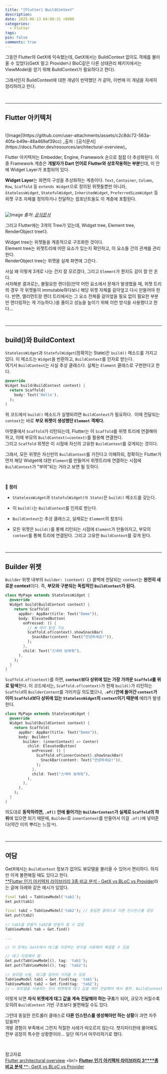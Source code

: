 ```yaml
---
title: "[Flutter] BuildContext"
description: 
date: 2025-06-13 04:09:31 +0900
categories:
  - Flutter
tags: 
pin: false
comments: true
---
```

그동안 Flutter의 GetX에 익숙했는데, GetX에서는 BuildContext 없이도 객체를 불러올 수 있었다(GetX 말고 Provider나 BloC같은 다른 상태관리 패키지에서는 ViewModel을 얻기 위해 BuildContext가 필요하다고 한다). 

그래서인지 BuildContext에 대한 개념이 빈약했던 거 같아, 이번에 이 개념을 자세히 정리하려고 한다.

  

<br/>

____

  
## Flutter 아키텍처 
<br/>
![Image](https://github.com/user-attachments/assets/c2c8dc72-563a-40fa-b49e-48a469af39cc)
_출처 : [공식문서](https://docs.flutter.dev/resources/architectural-overview)_

Flutter 아키텍처는 Embedder, Engine, Framework 순으로 점점 더 추상화된다.
이 중 Framework 계층은 **개발자가 Dart 언어로 Flutter와 상호작용하는 부분**인데, 이 안에 Widget Layer가 포함되어 있다.

**Widget Layer**는 화면의 구성을 추상화하는 계층이다.
`Text`, `Container`, `Column`, `Row`, `Scaffold` 등 `extends Widget`으로 정의된 위젯들뿐만 아니라, `StatelessWidget`, `StatefulWidget`, `InheritedWidget`, `PreferredSizeWidget` 등 위젯 구조 자체를 정의하거나 전달하는 컴포넌트들도 이 계층에 포함된다. 
<br/>
<br/>
  

![Image](https://github.com/user-attachments/assets/9db41700-0cc3-4562-9e04-45fd164d78bc)
_출처: [공식문서](https://docs.flutter.dev/resources/architectural-overview)_

그리고 Flutter에는 3개의 Tree가 있는데, Widget tree, Element tree, RenderObject tree다.

Widget tree는 위젯들을 계층적으로 구조화한 것이다. <br/>
Element tree는 위젯트리에 어떤 요소가 있는지 확인하고, 이 요소들 간의 관계를 관리한다. <br/>
RenderObject tree는 위젯을 실제 화면에 그린다. <br/>

사실 왜 이렇게 3개로 나눈 건지 잘 모르겠다, 그리고 `Element`가 뭔지도 감이 잘 안 온다.<br/> 서치해본 결과로는, 불필요한 렌더링(만약 어떤 요소에서 문제가 발생했을 때, 위젯 트리의 경우 각 위젯들이 immutable하다보니 해당 위젯 자체를 갈아엎고 다시 만들어야 한다. 반면, 엘리먼트랑 렌더 트리에서는 그 요소 전체를 갈아엎을 필요 없이 필요한 부분만 렌더링하는 게 가능하다.)을 줄이고 성능을 높이기 위해 이런 방식을 사용했다고 한다...

  
<br/>

_____  

  

## build()와 BuildContext

  

`StatelessWidget`과 `StatefulWidget`(정확히는 State)은 `build()` 메소드를 가지고 있다.
이 메소드는 `Widget`을 반환하고, `BuildContext`를 인자로 받는다. <br/>
여기서 `BuildContext`는 사실 추상 클래스다. 실체는 `Element` 클래스로 구현한다고 한다.

```dart
@override
Widget build(BuildContext context) {
  return Scaffold(
    body: Text('Hello'),
  );
}
```

  

위 코드에서 `build()` 메소드가 실행되려면 `BuildContext`가 필요하다. 
이때 전달되는 `context`는 바로 **부모 위젯이 생성했던 `Element` 객체다.**

아랫줄에서 `Scaffold`가 리턴되는데, Flutter는 이 `Scaffold`를 위젯 트리에 연결해야 하고, 이때 부모의 `BuildContext(=context)`를 활용해 연결한다. <br/>
그리고 `Scaffold` 위젯은 이 시점에 자신의 고유한 `BuildContext`를 갖게되는 것이다.

그래서, 모든 위젯은 자신만의 `BuildContext`를 가진다고 이해하되, 정확히는 Flutter가 먼저 해당 Widget에 대한 `Element`를 만들어서 위젯트리에 연결하는 시점에 `BuildContext`가 "부여"되는 거라고 보면 될 듯하다.

<br/>
  

**🔎 정리**

- `StatelessWidget`과 `StatefulWidget(의 State)`은 `build()` 메소드를 갖는다.
- 이 `build()`는 `BuildContext`를 인자로 받는다.
- `BuildContext`는 추상 클래스고, 실제로는 `Element`의 참조다.
- 모든 위젯은 `build()`를 통해 리턴되는 시점에 `Element`가 만들어지고, 부모의 `context`를 통해 트리에 연결된다. 그리고 고유한 `BuildContext`를 갖게 된다.

  

  <br/>

____

  

  

## Builder 위젯

  

`Builder` 위젯 내부의 `builder: (context) {}` 콜백에 전달되는 `context`는 **완전히 새로운 context**이다.
즉, **부모와 구분되는 독립적인 `BuildContext`가 된다.**


```dart
class MyPage extends StatelessWidget {
  @override
  Widget build(BuildContext context) {
    return Scaffold(
      appBar: AppBar(title: Text("Demo")),
      body: ElevatedButton(
        onPressed: () {
          // ❌ 에러 발생 가능
          Scaffold.of(context).showSnackBar(
            SnackBar(content: Text("안녕하세요!")),
          );
        },
        child: Text("스낵바 보여줘"),
      ),
    );
  }
}
```

`Scaffold.of(context)`를 하면, **`context`보다 상위에 있는 가장 가까운 `Scaffold`를 위로 탐색**한다. 이 코드에서는, `Scaffold.of(context)`가 현재 `build()`가 리턴하는 `Scaffold`의 `BuilderContext`를 가리키길 의도했으나, **`.of()`안에 들어간 `context`가 이미 `Scaffold`보다 상위에 있는 `StatelessWidget`의 `context`이기 때문에** 에러가 발생한다.

  
```dart
class MyPage extends StatelessWidget {
  @override
  Widget build(BuildContext context) {
    return Scaffold(
      appBar: AppBar(title: Text("Demo")),
      body: Builder(
        builder: (innerContext) => Center(
          child: ElevatedButton(
            onPressed: () {
              Scaffold.of(innerContext).showSnackBar(
                SnackBar(content: Text("안녕하세요!")),
              );
            },
            child: Text("스낵바 보여줘"),
          ),
        ),
      ),
    );
  }
}
```


의도대로 **동작하려면, `.of()` 안에 들어가는 `BuilderContext`가 실제로 `Scaffold`의 하위**에 있으면 되기 때문에, `Builder`로 `innerContext`를 만들어서 이걸 `.of()`에 넣어준다(약간 미끼 뿌리는 느낌ㅋ).

  

<br/>
  
______

  

## 여담

  

GetX에서는 `BuildContext` 정보가 없어도 뷰모델을 불러올 수 있어서 편리하다.
하지만 이게 불편해질 때도 있다고 한다. <br/>
[**Flutter 인기 아키텍처 라이브러리 3종 비교 분석 - GetX vs BLoC vs Provider](**[https://engineering.linecorp.com/ko/blog/flutter-architecture-getx-bloc-provider](https://engineering.linecorp.com/ko/blog/flutter-architecture-getx-bloc-provider))라는 글에 아래와 같은 예시가 있었다.

  
```dart
final tab1 = TabViewModel('tab1');
Get.put(tab1)
 
final tab2 = TabViewModel('tab2'); // 동일한 클래스로 다른 인스턴스를 생성
Get.put(tab2)
 
// tab1을 받을지 tab2를 받을지 알 수 없음
TabViewModel tab = Get.find()

...

// 이 문제는 GetX에서 태그를 지정하는 방식을 사용해야 해결할 수 있음

// 태그 지정해야 함
Get.put(TabViewModel(), tag: 'tab1');
Get.put(TabViewModel(), tag: 'tab2');
 
// 뷰모델 사용, 태그를 알아야 가져올 수 있음
TabViewModel tab1 = Get.find(tag: 'tab1'); 
TabViewModel tab2 = Get.find(tag: 'tab2');
// ← 뷰모델을 사용하는 자식 위젯에게 태그 값을 매번 전달해야 해서 불편, BuildContext를 사용하는 게 낫지 않을까?
```

  
이렇게 되면 **자식 위젯에게 태그 값을 계속 전달해야 하는 구조**가 되어, 규모가 커질수록 오히려 `BuildContext` 기반 구조보다 불편해질 수도 있다.

그런데 동일한 컨트롤러 클래스로 **다른 인스턴스를 생성해야만 하는 상황**이 과연 자주 있을까?  
개발 경험이 부족해서 그런지 적절한 사례가 떠오르지 않는다. 챗지피티한테 물어봐도 전부 굉장히 특수한 상황뿐이라… 일단 여기서 마무리하기로 했다.

<br/>

  

참고자료<br/>
[Flutter architectural overview]([https://docs.flutter.dev/resources/architectural-overview](https://docs.flutter.dev/resources/architectural-overview)) <br/>
[**Flutter** **인기** **아키텍처** **라이브러리** **3****종** **비교** **분석** **- GetX vs BLoC vs Provider]([https://engineering.linecorp.com/ko/blog/flutter-architecture-getx-bloc-provider](https://engineering.linecorp.com/ko/blog/flutter-architecture-getx-bloc-provider))